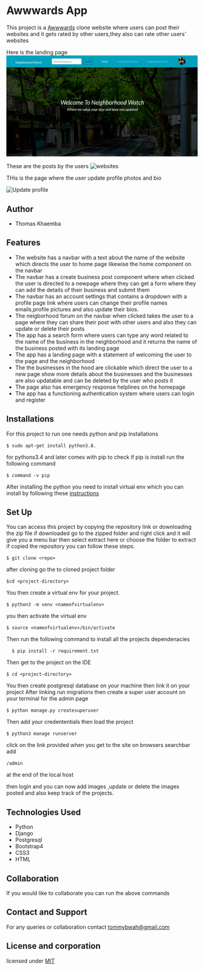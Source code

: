 
# Awwwards App
This  project is a [Awwwards](https://awwwards26.herokuapp.com/) clone website where users can  post their websites and it gets rated by other users,they also can rate other users' websites

Here is the landing page
![landing page](landingpage.png)

These are the posts by the users
![websites](websites.png)

THis is the page where the user update profile photos and bio

![Update profile](updateprofile.png)
 
## Author
* Thomas Khaemba 

## Features
* The website has a navbar  with  a text about the name of the website which directs the user to home page likewise the home component on the navbar
* The navbar has a create business post component where when clicked the user is directed to a newpage where they can get a form where they can add the details of their business and submit them 
* The navbar has an account settings that contains  a dropdown with a profile page link where users can change their profile names emails,profile pictures and also update their bios.
* The neigborhood forum on the navbar when clicked takes the user to a page where they can share their post with other users and also they can update or delete their posts
* The app has a search form where users can type any word related to the name of the  business in the neighborhood and it returns the  name of the business posted with its landing page
* The app has a landing page  with a statement of welcoming the user to the  page and the neighborhood
* The the businesses in the hood are clickable which direct the user to  a new page show more details about the businesses  and the businesses are also updatable and can be deleted by the user who posts it
* The page also has emergency response helplines on the homepage
* The app has a functioning authentication system where users can login  and register
  

## Installations 
For this project to run one needs python  and pip installations

```
$ sudo apt-get install python3.8.
```
for pythons3.4 and later comes with pip  to check if pip is install run the following command
```
$ command -v pip
```
After installing the python you need to install virtual env which you can install by following  these [instructions](https://packaging.python.org/guides/installing-using-pip-and-virtual-environments/)

## Set Up
You can access this project by copying the  repository link or downloading the zip file
if downloaded go to the  zipped folder  and right click and it will give you a menu bar then select extract here or choose the folder to extract
 if copied the repository you can follow these steps:

 ```
 $ git clone <repo>
 ````
  after cloning go the to cloned project folder

  ```
  $cd <project-directory>
  ```
  You then create a virtual env for your project.
  ```
  $ python3 -m venv <nameofvirtualenv>
  ```
  you then activate the virtual env
  ```
  $ source <nameofvirtualenv>/bin/activate
  ```
  Then run the following command to install all the projects dependenacies
```
  $ pip install -r requirement.txt
```
Then get to the project on the IDE
```
$ cd <project-directory>
```
 You then create postgresql database on your machine then link it on your project
After linking run migrations  then create a super user account on your terminal for the admin page
```
$ python manage.py createsuperuser
```
Then add your credententials then load the project
```
$ python3 manage runserver
````
click on the link provided when you get to the site  on browsers searchbar   add  
```
/admin
```
at the end of the local host

then login and you can now add images ,update or delete the images posted and also keep track of the projects.

## Technologies Used
* Python
* Django
* Postgresql
* Bootstrap4
* CSS3
* HTML

## Collaboration
If you would like to collaborate you can run the above commands 

## Contact and Support
For any queries or collaboration  contact tommybwah@gmail.com

## License and corporation
licensed under [MIT](license)
